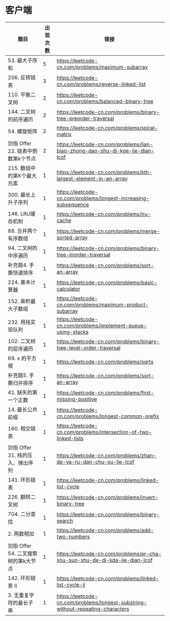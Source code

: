 # 客户端

|题目|出现次数|链接|
|-|-|-|
|53. 最大子序和|5|https://leetcode-cn.com/problems/maximum-subarray|
|206. 反转链表|3|https://leetcode-cn.com/problems/reverse-linked-list|
|110. 平衡二叉树|2|https://leetcode-cn.com/problems/balanced-binary-tree|
|144. 二叉树的前序遍历|2|https://leetcode-cn.com/problems/binary-tree-preorder-traversal|
|54. 螺旋矩阵|2|https://leetcode-cn.com/problems/spiral-matrix|
|剑指 Offer 22. 链表中倒数第k个节点|2|https://leetcode-cn.com/problems/lian-biao-zhong-dao-shu-di-kge-jie-dian-lcof|
|215. 数组中的第K个最大元素|1|https://leetcode-cn.com/problems/kth-largest-element-in-an-array|
|300. 最长上升子序列|1|https://leetcode-cn.com/problems/longest-increasing-subsequence|
|146. LRU缓存机制|1|https://leetcode-cn.com/problems/lru-cache|
|88. 合并两个有序数组|1|https://leetcode-cn.com/problems/merge-sorted-array|
|94. 二叉树的中序遍历|1|https://leetcode-cn.com/problems/binary-tree-inorder-traversal|
|补充题4. 手撕快速排序|1|https://leetcode-cn.com/problems/sort-an-array|
|224. 基本计算器|1|https://leetcode-cn.com/problems/basic-calculator|
|152. 乘积最大子数组|1|https://leetcode-cn.com/problems/maximum-product-subarray|
|232. 用栈实现队列|1|https://leetcode-cn.com/problems/implement-queue-using-stacks|
|102. 二叉树的层序遍历|1|https://leetcode-cn.com/problems/binary-tree-level-order-traversal|
|69. x 的平方根|1|https://leetcode-cn.com/problems/sqrtx|
|补充题5. 手撕归并排序|1|https://leetcode-cn.com/problems/sort-an-array|
|41. 缺失的第一个正数|1|https://leetcode-cn.com/problems/first-missing-positive|
|14. 最长公共前缀|1|https://leetcode-cn.com/problems/longest-common-prefix|
|160. 相交链表|1|https://leetcode-cn.com/problems/intersection-of-two-linked-lists|
|剑指 Offer 31. 栈的压入、弹出序列|1|https://leetcode-cn.com/problems/zhan-de-ya-ru-dan-chu-xu-lie-lcof|
|141. 环形链表|1|https://leetcode-cn.com/problems/linked-list-cycle|
|226. 翻转二叉树|1|https://leetcode-cn.com/problems/invert-binary-tree|
|704. 二分查找|1|https://leetcode-cn.com/problems/binary-search|
|2. 两数相加|1|https://leetcode-cn.com/problems/add-two-numbers|
|剑指 Offer 54. 二叉搜索树的第k大节点|1|https://leetcode-cn.com/problems/er-cha-sou-suo-shu-de-di-kda-jie-dian-lcof|
|142. 环形链表 II|1|https://leetcode-cn.com/problems/linked-list-cycle-ii|
|3. 无重复字符的最长子串|1|https://leetcode-cn.com/problems/longest-substring-without-repeating-characters|